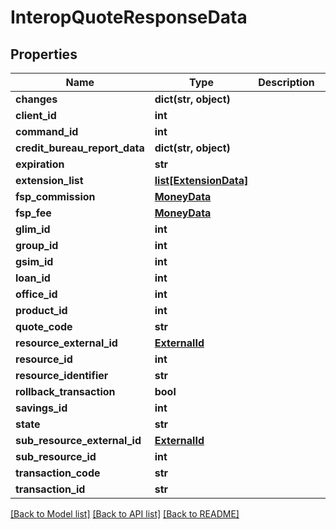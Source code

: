 # InteropQuoteResponseData

## Properties
Name | Type | Description | Notes
------------ | ------------- | ------------- | -------------
**changes** | **dict(str, object)** |  | [optional] 
**client_id** | **int** |  | [optional] 
**command_id** | **int** |  | [optional] 
**credit_bureau_report_data** | **dict(str, object)** |  | [optional] 
**expiration** | **str** |  | [optional] 
**extension_list** | [**list[ExtensionData]**](ExtensionData.md) |  | [optional] 
**fsp_commission** | [**MoneyData**](MoneyData.md) |  | [optional] 
**fsp_fee** | [**MoneyData**](MoneyData.md) |  | [optional] 
**glim_id** | **int** |  | [optional] 
**group_id** | **int** |  | [optional] 
**gsim_id** | **int** |  | [optional] 
**loan_id** | **int** |  | [optional] 
**office_id** | **int** |  | [optional] 
**product_id** | **int** |  | [optional] 
**quote_code** | **str** |  | 
**resource_external_id** | [**ExternalId**](ExternalId.md) |  | [optional] 
**resource_id** | **int** |  | [optional] 
**resource_identifier** | **str** |  | [optional] 
**rollback_transaction** | **bool** |  | [optional] 
**savings_id** | **int** |  | [optional] 
**state** | **str** |  | 
**sub_resource_external_id** | [**ExternalId**](ExternalId.md) |  | [optional] 
**sub_resource_id** | **int** |  | [optional] 
**transaction_code** | **str** |  | 
**transaction_id** | **str** |  | [optional] 

[[Back to Model list]](../README.md#documentation-for-models) [[Back to API list]](../README.md#documentation-for-api-endpoints) [[Back to README]](../README.md)

